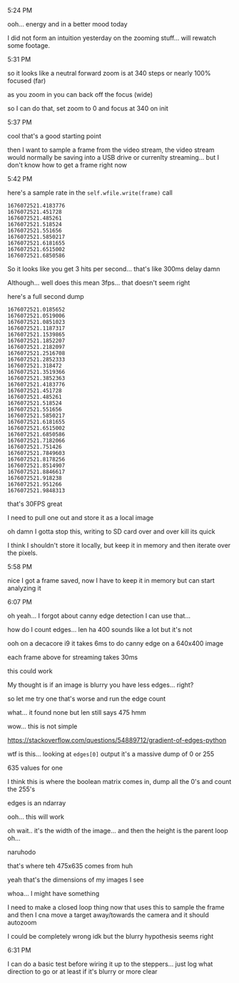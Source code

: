 5:24 PM

ooh... energy and in a better mood today

I did not form an intuition yesterday on the zooming stuff... will rewatch some footage.

5:31 PM

so it looks like a neutral forward zoom is at 340 steps or nearly 100% focused (far)

as you zoom in you can back off the focus (wide)

so I can do that, set zoom to 0 and focus at 340 on init

5:37 PM

cool that's a good starting point

then I want to sample a frame from the video stream, the video stream would normally be saving into a USB drive or currenlty streaming... but I don't know how to get a frame right now

5:42 PM

here's a sample rate in the `self.wfile.write(frame)` call

```
1676072521.4183776
1676072521.451728
1676072521.485261
1676072521.518524
1676072521.551656
1676072521.5850217
1676072521.6181655
1676072521.6515002
1676072521.6850586
```

So it looks like you get 3 hits per second... that's like 300ms delay damn

Although... well does this mean 3fps... that doesn't seem right

here's a full second dump

```
1676072521.0185652
1676072521.0519006
1676072521.0851023
1676072521.1187317
1676072521.1539865
1676072521.1852207
1676072521.2182097
1676072521.2516708
1676072521.2852333
1676072521.318472
1676072521.3519366
1676072521.3852363
1676072521.4183776
1676072521.451728
1676072521.485261
1676072521.518524
1676072521.551656
1676072521.5850217
1676072521.6181655
1676072521.6515002
1676072521.6850586
1676072521.7182066
1676072521.751426
1676072521.7849603
1676072521.8178256
1676072521.8514907
1676072521.8846617
1676072521.918238
1676072521.951266
1676072521.9848313
```

that's 30FPS great

I need to pull one out and store it as a local image

oh damn I gotta stop this, writing to SD card over and over kill its quick

I think I shouldn't store it locally, but keep it in memory and then iterate over the pixels.

5:58 PM

nice I got a frame saved, now I have to keep it in memory but can start analyzing it

6:07 PM

oh yeah... I forgot about canny edge detection I can use that...

how do I count edges... len ha 400 sounds like a lot but it's not

ooh on a decacore i9 it takes 6ms to do canny edge on a 640x400 image

each frame above for streaming takes 30ms

this could work

My thought is if an image is blurry you have less edges... right?

so let me try one that's worse and run the edge count

what... it found none but len still says 475 hmm

wow... this is not simple

https://stackoverflow.com/questions/54889712/gradient-of-edges-python

wtf is this... looking at `edges[0]` output it's a massive dump of 0 or 255

635 values for one

I think this is where the boolean matrix comes in, dump all the 0's and count the 255's

edges is an ndarray

ooh... this will work

oh wait.. it's the width of the image... and then the height is the parent loop oh...

naruhodo

that's where teh 475x635 comes from huh

yeah that's the dimensions of my images I see

whoa... I might have something

I need to make a closed loop thing now that uses this to sample the frame and then I cna move a target away/towards the camera and it should autozoom

I could be completely wrong idk but the blurry hypothesis seems right

6:31 PM

I can do a basic test before wiring it up to the steppers... just log what direction to go or at least if it's blurry or more clear

